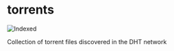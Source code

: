 torrents 
========
![Indexed](https://img.shields.io/badge/indexed-53241-blue)

Collection of torrent files discovered in the DHT network
